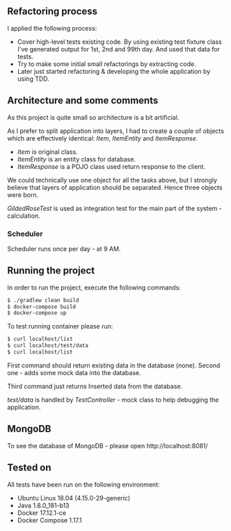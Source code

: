 ## Refactoring process

I applied the following process:

- Cover high-level tests existing code. By using existing test fixture class I've generated output for 1st, 2nd and 99th day. And used that data for tests.
- Try to make some initial small refactorings by extracting code.
- Later just started refactoring & developing the whole application by using TDD. 

## Architecture and some comments

As this project is quite small so architecture is a bit artificial.

As I prefer to split application into layers, I had to create a couple of objects which are effectively identical: *Item*, *ItemEntity* and *ItemResponse*.

- *Item* is original class.
- *ItemEntity* is an entity class for database.
- *ItemResponse* is a POJO class used return response to the client.

We could technically use one object for all the tasks above, but I strongly believe that layers of application should be separated. Hence three objects were born.

*GildedRoseTest* is used as integration test for the main part of the system - calculation.

### Scheduler

Scheduler runs once per day - at 9 AM.

## Running the project

In order to run the project, execute the following commands:

```bash
$ ./gradlew clean build
$ docker-compose build
$ docker-compose up
```

To test running container please run:

```bash
$ curl localhost/list
$ curl localhost/test/data
$ curl localhost/list
```

First command should return existing data in the database (none). Second one - adds some mock data into the database.

Third command just returns Inserted data from the database.

*test/data* is handled by *TestController* - mock class to help debugging the application.

## MongoDB

To see the database of MongoDB - please open http://localhost:8081/

## Tested on

All tests have been run on the following environment:

- Ubuntu Linux 18.04 (4.15.0-29-generic)
- Java 1.8.0_181-b13
- Docker 17.12.1-ce
- Docker Compose 1.17.1
